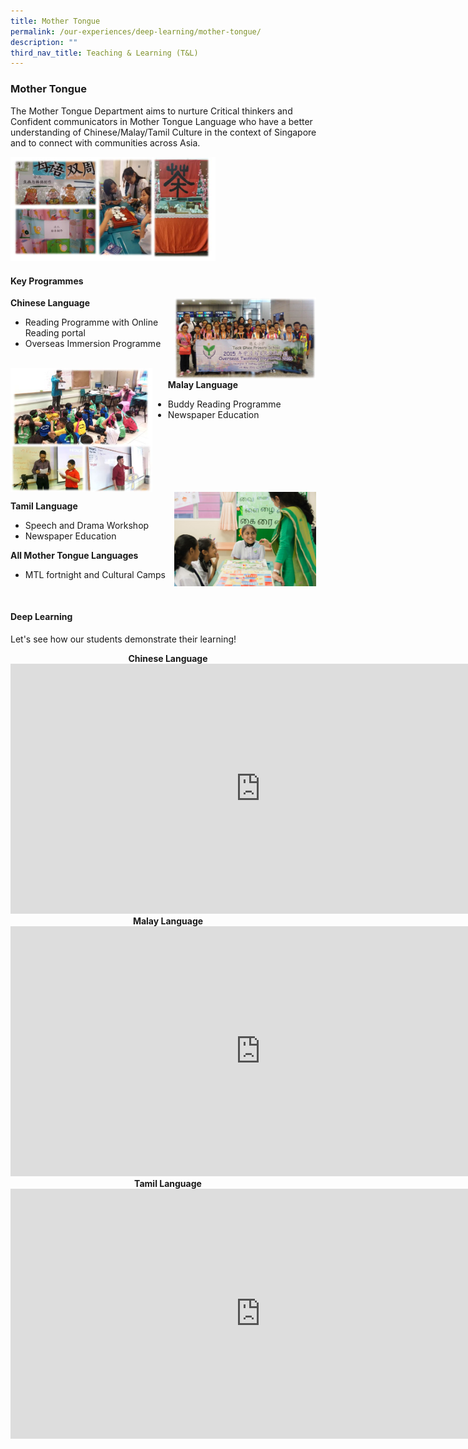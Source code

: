 ```yaml
---
title: Mother Tongue
permalink: /our-experiences/deep-learning/mother-tongue/
description: ""
third_nav_title: Teaching & Learning (T&L)
---
```

### **Mother Tongue**
The Mother Tongue Department aims to nurture Critical thinkers and Confident communicators in Mother Tongue Language who have a better understanding of Chinese/Malay/Tamil Culture in the context of Singapore and to connect with communities across Asia.

<img style="width:65%" src="/images/deeplearningmtl1.jpg">

#### **Key Programmes**
<img align="right" style="width:45%;margin-right:15px;" src="/images/deeplearningmtl2.jpg">

**Chinese Language**
*   Reading Programme with Online Reading portal
*   Overseas Immersion Programme

<br clear="left">

<img align="left" style="width:45%;margin-right:25px;" src="/images/deeplearningmtl3.jpg">

**Malay Language**  
*   Buddy Reading Programme  
*   Newspaper Education

<br clear="left">

<img align="right" style="width:45%;margin-right:15px;" src="/images/deeplearningmtl4.jpg">

**Tamil Language**
* Speech and Drama Workshop
* Newspaper Education

**All Mother Tongue Languages**
*   MTL fortnight and Cultural Camps

<br clear="left">

#### **Deep Learning**
Let's see how our students demonstrate their learning!

<center><b>Chinese Language</b></center>
<div class="bp-youtube">
<iframe allowfullscreen="" allow="accelerometer; autoplay; clipboard-write; encrypted-media; gyroscope; picture-in-picture" frameborder="0" title="Chinese" src="https://www.youtube.com/embed/fNcrorbGLG4" height="400" width="800"></iframe>
</div>
<center><b>Malay Language</b></center>
<div class="bp-youtube">
<iframe allowfullscreen="" allow="accelerometer; autoplay; clipboard-write; encrypted-media; gyroscope; picture-in-picture" frameborder="0" title="Haziq ML COL" src="https://www.youtube.com/embed/thN3Eu_jK9U" height="400" width="800"></iframe>
</div>

<center><b>Tamil Language</b></center>
<div class="bp-youtube">
<iframe allowfullscreen="" allow="accelerometer; autoplay; clipboard-write; encrypted-media; gyroscope; picture-in-picture" frameborder="0" title="4A Tamil COL" src="https://www.youtube.com/embed/u3uOSk1BvPM" height="400" width="800"></iframe>
</div>